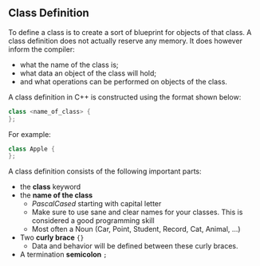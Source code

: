 ## Class Definition

To define a class is to create a sort of blueprint for objects of that class. A class definition does not actually reserve any memory. It does however inform the compiler:
* what the name of the class is;
* what data an object of the class will hold;
* and what operations can be performed on objects of the class.

A class definition in C++ is constructed using the format shown below:

```c++
class <name_of_class> {
};
```

For example:

```c++
class Apple {
};
```

A class definition consists of the following important parts:
* the **class** keyword
* the **name of the class**
  * *PascalCased* starting with capital letter
  * Make sure to use sane and clear names for your classes. This is considered a good programming skill
  * Most often a Noun (Car, Point, Student, Record, Cat, Animal, ...)
* Two **curly brace** `{}`
  * Data and behavior will be defined between these curly braces.
* A termination **semicolon** `;`

<!-- Declaration is when we specify the name of the class but no definition - typical used for forward declaration -->
